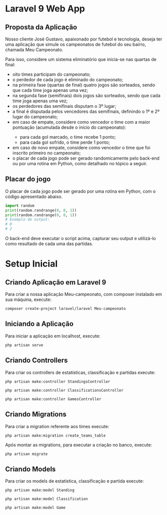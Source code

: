 # Laravel 9 Web App
<h2>Proposta da Aplicação</h2>
<p>Nosso cliente José Gustavo, apaixonado por futebol e tecnologia, deseja ter uma
aplicação que simule os campeonatos de futebol do seu bairro, chamada Meu
Campeonato.</p>
<p>Para isso, considere um sistema eliminatório que inicia-se nas quartas de final:</p>
<ul>
<li>oito times participam do campeonato;</li>
<li>o perdedor de cada jogo é eliminado do campeonato;</li>
<li>na primeira fase (quartas de final) quatro jogos são sorteados, sendo que cada
time joga apenas uma vez;</li>
<li>na segunda fase (semifinais) dois jogos são sorteados, sendo que cada time
joga apenas uma vez;</li>
<li>os perdedores das semifinais disputam o 3º lugar;</li>
<li>a final é disputada pelos vencedores das semifinais, definindo o 1º e 2º lugar do
campeonato;</li>
<li>em caso de empate, considere como vencedor o time com a maior pontuação
(acumulada desde o início do campeonato):</li>
<ul>
<li>para cada gol marcado, o time recebe 1 ponto;</li>
<li>para cada gol sofrido, o time perde 1 ponto;</li>
</ul>
<li>em caso de novo empate, considere como vencedor o time que foi inscrito
primeiro no campeonato;</li>
<li>o placar de cada jogo pode ser gerado randomicamente pelo back-end ou por
uma rotina em Python, como detalhado no tópico a seguir.</li>
</ul>
<h2>Placar do jogo</h2>
<p>O placar de cada jogo pode ser gerado por uma rotina em Python, com o código
apresentado abaixo.<p>

``` python
import random
print(random.randrange(0, 8, 1))
print(random.randrange(0, 8, 1))
# Exemplo de output:
# 0
# 2
```
<p>O back-end deve executar o script acima, capturar seu output e utilizá-lo como
resultado de cada uma das partidas.<p>

<h1>Setup Inicial</h1>
<h2>Criando Aplicação em Laravel 9</h2>
<p>Para criar a nossa aplicação Meu-campeonato, com composer instalado em sua máquina, execute:</p>

```
composer create-project laravel/laravel Meu-campeonato
```

<h2>Iniciando a Aplicação</h2>
<p>Para iniciar a aplicação em localhost, execute:</p>

```
php artisan serve
```
  
<h2>Criando Controllers</h2>
<p>Para criar os controllers de estatísticas, classificação e partidas execute:</p>

```
php artisan make:controller StandingsController
```

```
php artisan make:controller ClassificationsController
```

```
php artisan make:controller GamesController
```
<h2>Criando Migrations</h2>
<p>Para criar a migration referente aos times execute:</p>

```
php artisan make:migration create_teams_table
```

<p>Após montar as migrations, para executar a criação no banco, execute:</p>

```
php artisan migrate
```

<h2>Criando Models</h2>
<p>Para criar os models de estatística, classificação e partida execute:</p>

```
php artisan make:model Standing
```

```
php artisan make:model Classification
```

```
php artisan make:model Game
```
